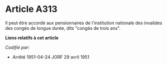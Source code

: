 # Article A313

Il peut être accordé aux pensionnaires de l'institution nationale des invalides des congés de longue durée, dits "congés de
trois ans".

**Liens relatifs à cet article**

_Codifié par_:

  - Arrêté 1951-04-24 JORF 29 avril 1951
